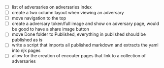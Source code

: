 - [ ] list of adversaries on adversaries index
- [ ] create a two column layout when viewing an adversary
- [ ] move navigation to the top
- [ ] create a adversary token/full image and show on adversary page, would be good to have a share image button
- [ ] move Done folder to Published, everything in published should be published as is
- [ ] write a script that imports all published markdown and extracts the yaml into njk pages
- [ ] allow for the creation of encouter pages that link to a collection of adversaries
